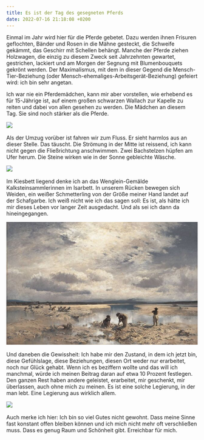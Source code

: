 ```yaml
---
title: Es ist der Tag des gesegneten Pferds
date: 2022-07-16 21:18:08 +0200
---
```

Einmal im Jahr wird hier für die Pferde gebetet. Dazu werden ihnen Frisuren geflochten, Bänder und Rosen in die Mähne gesteckt, die Schweife gekämmt, das Geschirr mit Schellen behängt. Manche der Pferde ziehen Holzwagen, die einzig zu diesem Zweck seit Jahrzehnten gewartet, gestrichen, lackiert und am Morgen der Segnung mit Blumenbouquets gekrönt werden. Der Maximalismus, mit dem in dieser Gegend die Mensch-Tier-Beziehung (oder Mensch-ehemaliges-Arbeitsgerät-Beziehung) gefeiert wird: ich bin sehr angetan.

Ich war nie ein Pferdemädchen, kann mir aber vorstellen, wie erhebend es für 15-Jährige ist, auf einem großen schwarzen Wallach zur Kapelle zu reiten und dabei von allen gesehen zu werden. Die Mädchen an diesem Tag. Sie sind noch stärker als die Pferde.

![](/uploads/i.jpg)

Als der Umzug vorüber ist fahren wir zum Fluss. Er sieht harmlos aus an dieser Stelle. Das täuscht. Die Strömung in der Mitte ist reissend, ich kann nicht gegen die Fließrichtung anschwimmen. Zwei Bachstelzen hüpfen am Ufer herum. Die Steine wirken wie in der Sonne gebleichte Wäsche.

![](/uploads/rosa-stein2.jpg)

Im Kiesbett liegend denke ich an das Wenglein-Gemälde Kalksteinsammlerinnen im Isarbett. In unserem Rücken bewegen sich Weiden, ein weißer Schmetterling von der Größe meiner Hand landet auf der Schafgarbe. Ich weiß nicht wie ich das sagen soll: Es ist, als hätte ich mir dieses Leben vor langer Zeit ausgedacht. Und als sei ich dann da hineingegangen.

![](/uploads/kalksteinsammlerinnnen-isarbett.jpg)

Und daneben die Gewissheit: Ich habe mir den Zustand, in dem ich jetzt bin, diese Gefühlslage, diese Beziehungen, diesen Ort weder nur erarbeitet, noch nur Glück gehabt. Wenn ich es beziffern wollte und das will ich manchmal, würde ich meinen Beitrag daran auf etwa 10 Prozent festlegen. Den ganzen Rest haben andere geleistet, erarbeitet, mir geschenkt, mir überlassen, auch ohne mich zu meinen. Es ist eine solche Legierung, in der man lebt. Eine Legierung aus wirklich allem.

![](/uploads/i-und-berge.jpg)

Auch merke ich hier: Ich bin so viel Gutes nicht gewohnt. Dass meine Sinne fast konstant offen bleiben können und ich mich nicht mehr oft verschließen muss. Dass es genug Raum und Schönheit gibt. Erreichbar für mich.